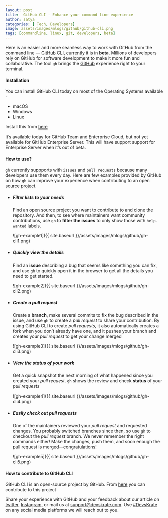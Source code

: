 ```yaml
---
layout: post
title:  GitHub CLI - Enhance your command line experience
author: satya
categories: [ Tech, Developers]
image: assets/images/mlogs/github/github-cli.png
tags: [commandline, linux, git, developers, beta]
---
```


Here is an easier and more seamless way to work with GitHub from the command line — [GitHub CLI](https://cli.github.com/), currently it is in **beta**. Millions of developers rely on GitHub for software development to make it more fun and collaborative.
The tool `gh` brings the [GitHub](https://github.com/) experience right to your terminal.


#### Installation 
You can install GitHub CLI today on most of the Operating Systems available -
- macOS     
- Windows     
- Linux     

Install this from [here](https://github.com/cli/cli#installation-and-upgrading)

It’s available today for GitHub Team and Enterprise Cloud, but not yet available for GitHub Enterprise Server. This will have support support for Enterprise Server when it’s out of beta.

#### How to use?
`gh` currently suppports with `issues` and `pull requests` because many developers use them every day. Here are few examples provided by GitHub on how `gh` can improve your experience when contributing to an open source project.

- #####  Filter lists to your needs
    Find an open source project you want to contribute to and clone the repository. And then, to see where maintainers want community contributions, use `gh` to **filter the issues** to only show those with `help-wanted` labels.

    ![gh-example1]({{ site.baseurl }}/assets/images/mlogs/github/gh-cli1.png)

- #####  Quickly view the details
    Find an **issue** describing a bug that seems like something you can fix, and use `gh` to quickly open it in the browser to get all the details you need to get started. 
         
    ![gh-example2]({{ site.baseurl }}/assets/images/mlogs/github/gh-cli2.png)

- #####  Create a pull request
    Create a **branch**, make several commits to fix the bug described in the issue, and use `gh` to create a *pull request* to share your contribution. By using GitHub CLI to create *pull requests*, it also automatically creates a fork when you don’t already have one, and it pushes your branch and creates your *pull request* to get your change merged

    ![gh-example3]({{ site.baseurl }}/assets/images/mlogs/github/gh-cli3.png)

- #####  View the status of your work
    Get a quick snapshot the next morning of what happened since you created your *pull request*. `gh` shows the review and check **status** of your *pull requests*

    ![gh-example4]({{ site.baseurl }}/assets/images/mlogs/github/gh-cli4.png)

- #####  Easily check out pull requests
    One of the maintainers reviewed your *pull request* and requested changes. You probably switched branches since then, so use `gh` to checkout the *pull request* branch. We never remember the right commands either! Make the changes, push them, and soon enough the pull request is merged—congratulations!

    ![gh-example5]({{ site.baseurl }}/assets/images/mlogs/github/gh-cli5.png)

####  How to contribute to GitHub CLI

GitHub CLI is an open-source project by GitHub. From [here](http://github.com/cli/cli) you can contribute to this project

Share your experience with GitHub and your feedback about our article on [twitter](https://twitter.com/devskrate), [Instagram](https://instagram.com/devskrate), or mail us at [support@devskrate.com](mailto:support@devskrate.com). Use [#DevsKrate](https://devskrate.com) on any social media platforms we will reach out to you.

